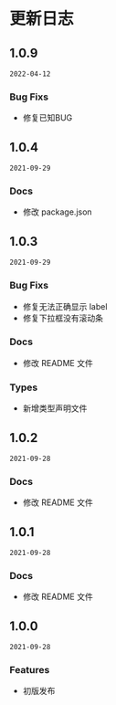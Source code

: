 # 更新日志

## 1.0.9

`2022-04-12`

### Bug Fixs

- 修复已知BUG

## 1.0.4

`2021-09-29`

### Docs

- 修改 package.json

## 1.0.3

`2021-09-29`

### Bug Fixs

- 修复无法正确显示 label
- 修复下拉框没有滚动条

### Docs

- 修改 README 文件

### Types

- 新增类型声明文件

## 1.0.2

`2021-09-28`

### Docs

- 修改 README 文件

## 1.0.1

`2021-09-28`

### Docs

- 修改 README 文件

## 1.0.0

`2021-09-28`

### Features

- 初版发布
